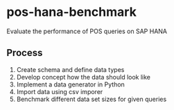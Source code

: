 pos-hana-benchmark
==================

Evaluate the performance of POS queries on SAP HANA

## Process

1. Create schema and define data types
2. Develop concept how the data should look like
3. Implement a data generator in Python
4. Import data using csv imporer
5. Benchmark different data set sizes for given queries
